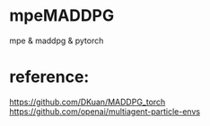 # mpeMADDPG
mpe &amp; maddpg &amp; pytorch


# reference:
https://github.com/DKuan/MADDPG_torch
https://github.com/openai/multiagent-particle-envs
